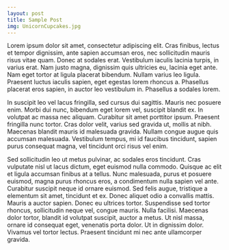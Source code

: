 ```yaml
---
layout: post
title: Sample Post
img: UnicornCupcakes.jpg
---
```


Lorem ipsum dolor sit amet, consectetur adipiscing elit. Cras finibus, lectus et tempor dignissim, ante sapien accumsan eros, nec sollicitudin mauris risus vitae quam. Donec at sodales erat. Vestibulum iaculis lacinia turpis, in varius erat. Nam justo magna, dignissim quis ultricies eu, lacinia eget ante. Nam eget tortor at ligula placerat bibendum. Nullam varius leo ligula. Praesent luctus iaculis sapien, eget egestas lorem rhoncus a. Phasellus placerat eros sapien, in auctor leo vestibulum in. Phasellus a sodales lorem.

In suscipit leo vel lacus fringilla, sed cursus dui sagittis. Mauris nec posuere enim. Morbi dui nunc, bibendum eget lorem vel, suscipit blandit ex. In volutpat ac massa nec aliquam. Curabitur sit amet porttitor ipsum. Praesent fringilla nunc tortor. Cras dolor velit, varius sed gravida ut, mollis at nibh. Maecenas blandit mauris id malesuada gravida. Nullam congue augue quis accumsan malesuada. Vestibulum tempus, mi id faucibus tincidunt, sapien purus consequat magna, vel tincidunt orci risus vel enim.

Sed sollicitudin leo ut metus pulvinar, ac sodales eros tincidunt. Cras vulputate nisl ut lacus dictum, eget euismod nulla commodo. Quisque ac elit et ligula accumsan finibus at a tellus. Nunc malesuada, purus et posuere euismod, magna purus rhoncus eros, a condimentum nulla sapien vel ante. Curabitur suscipit neque id ornare euismod. Sed felis augue, tristique a elementum sit amet, tincidunt et ex. Donec aliquet odio a convallis mattis. Mauris a auctor sapien. Donec eu ultrices tortor. Suspendisse sed tortor rhoncus, sollicitudin neque vel, congue mauris. Nulla facilisi. Maecenas dolor tortor, blandit id volutpat suscipit, auctor a metus. Ut nisl massa, ornare id consequat eget, venenatis porta dolor. Ut in dignissim dolor. Vivamus vel tortor lectus. Praesent tincidunt mi nec ante ullamcorper gravida.